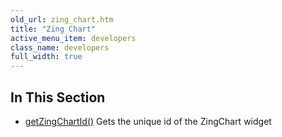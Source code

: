 ```yaml
---
old_url: zing_chart.htm
title: "Zing Chart"
active_menu_item: developers
class_name: developers
full_width: true
---
```



## In This Section

 - [getZingChartId()](/developers/documentation/scripting-apis/client-api/widget-object-functions/zing-chart/getzingchartid)
    Gets the unique id of the ZingChart widget
